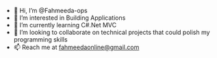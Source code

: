 - 👋 Hi, I’m @Fahmeeda-ops
- 👀 I’m interested in Building Applications 
- 🌱 I’m currently learning C#.Net MVC
- 💞️ I’m looking to collaborate on technical projects that could polish my programming skills
- 📫 Reach me at fahmeedaonline@gmail.com

<!---
Fahmeeda-ops/Fahmeeda-ops is a ✨ special ✨ repository because its `README.md` (this file) appears on your GitHub profile.
You can click the Preview link to take a look at your changes.
--->

